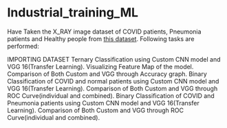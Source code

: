 # Industrial_training_ML
Have Taken the X_RAY image dataset of COVID patients, Pneumonia patients and Healthy people from [this dataset](https://www.kaggle.com/tawsifurrahman/covid19-radiography-database). Following tasks are performed:

IMPORTING DATASET
Ternary Classification using Custom CNN model and VGG 16(Transfer Learning). Visualizing Feature Map of the model. Comparison of Both Custom and VGG through Accuracy graph.
Binary Classification of COVID and normal patients using Custom CNN model and VGG 16(Transfer Learning). Comparison of Both Custom and VGG through ROC Curve(individual and combined).
Binary Classification of COVID and Pneumonia patients using Custom CNN model and VGG 16(Transfer Learning). Comparison of Both Custom and VGG through ROC Curve(individual and combined).
